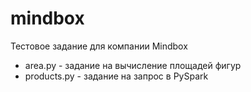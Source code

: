 # mindbox
Тестовое задание для компании Mindbox

- area.py - задание на вычисление площадей фигур
- products.py - задание на запрос в PySpark
